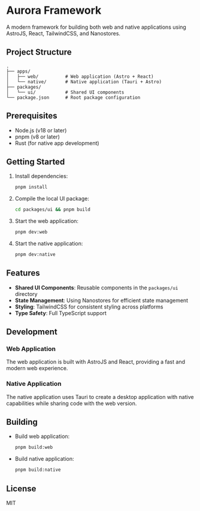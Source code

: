 # Aurora Framework

A modern framework for building both web and native applications using AstroJS, React, TailwindCSS, and Nanostores.

## Project Structure

```
.
├── apps/
│   ├── web/          # Web application (Astro + React)
│   └── native/       # Native application (Tauri + Astro)
├── packages/
│   └── ui/           # Shared UI components
└── package.json      # Root package configuration
```

## Prerequisites

- Node.js (v18 or later)
- pnpm (v8 or later)
- Rust (for native app development)

## Getting Started

1. Install dependencies:

   ```bash
   pnpm install
   ```

2. Compile the local UI package:

   ```bash
   cd packages/ui && pnpm build
   ```

3. Start the web application:

   ```bash
   pnpm dev:web
   ```

4. Start the native application:

   ```bash
   pnpm dev:native
   ```

## Features

- **Shared UI Components**: Reusable components in the `packages/ui` directory
- **State Management**: Using Nanostores for efficient state management
- **Styling**: TailwindCSS for consistent styling across platforms
- **Type Safety**: Full TypeScript support

## Development

### Web Application

The web application is built with AstroJS and React, providing a fast and modern web experience.

### Native Application

The native application uses Tauri to create a desktop application with native capabilities while sharing code with the web version.

## Building

- Build web application:

  ```bash
  pnpm build:web
  ```

- Build native application:

  ```bash
  pnpm build:native
  ```

## License

MIT
